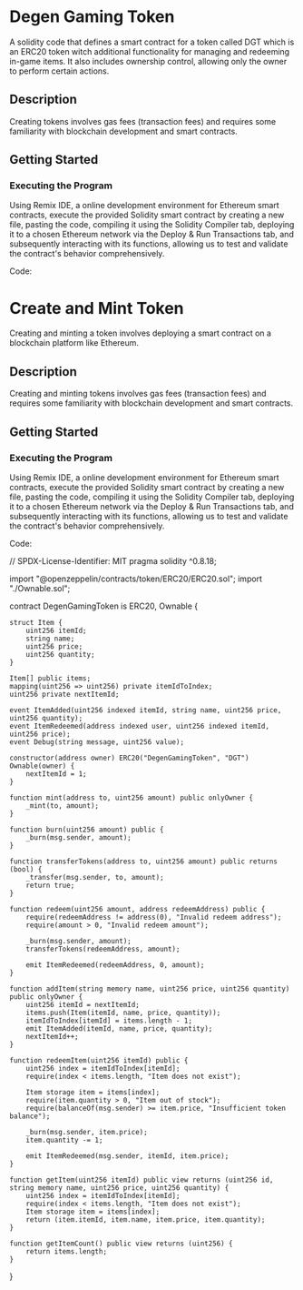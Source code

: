 # Degen Gaming Token
A solidity code that defines a smart contract for a token called DGT which is an ERC20 token witch additional functionality for managing and redeeming in-game items. It also includes ownership control, allowing only the owner to perform certain actions.

## Description
Creating tokens involves gas fees (transaction fees) and requires some familiarity with blockchain development and smart contracts. 

## Getting Started

### Executing the Program

Using Remix IDE, a online development environment for Ethereum smart contracts, execute the provided Solidity smart contract by creating a new file, pasting the code, compiling it using the Solidity Compiler tab, deploying it to a chosen Ethereum network via the Deploy & Run Transactions tab, and subsequently interacting with its functions, allowing us to test and validate the contract's behavior comprehensively.

Code:

# Create and Mint Token
Creating and minting a token involves deploying a smart contract on a blockchain platform like Ethereum.

## Description
Creating and minting tokens involves gas fees (transaction fees) and requires some familiarity with blockchain development and smart contracts. 

## Getting Started

### Executing the Program

Using Remix IDE, a online development environment for Ethereum smart contracts, execute the provided Solidity smart contract by creating a new file, pasting the code, compiling it using the Solidity Compiler tab, deploying it to a chosen Ethereum network via the Deploy & Run Transactions tab, and subsequently interacting with its functions, allowing us to test and validate the contract's behavior comprehensively.

Code:

// SPDX-License-Identifier: MIT
pragma solidity ^0.8.18;

import "@openzeppelin/contracts/token/ERC20/ERC20.sol";
import "./Ownable.sol";

contract DegenGamingToken is ERC20, Ownable {

    struct Item {
        uint256 itemId;
        string name;
        uint256 price;
        uint256 quantity;
    }

    Item[] public items;
    mapping(uint256 => uint256) private itemIdToIndex;
    uint256 private nextItemId;

    event ItemAdded(uint256 indexed itemId, string name, uint256 price, uint256 quantity);
    event ItemRedeemed(address indexed user, uint256 indexed itemId, uint256 price);
    event Debug(string message, uint256 value);

    constructor(address owner) ERC20("DegenGamingToken", "DGT") Ownable(owner) {
        nextItemId = 1; 
    }

    function mint(address to, uint256 amount) public onlyOwner {
        _mint(to, amount);
    }

    function burn(uint256 amount) public {
        _burn(msg.sender, amount);
    }

    function transferTokens(address to, uint256 amount) public returns (bool) {
        _transfer(msg.sender, to, amount);
        return true;
    }

    function redeem(uint256 amount, address redeemAddress) public {
        require(redeemAddress != address(0), "Invalid redeem address");
        require(amount > 0, "Invalid redeem amount");

        _burn(msg.sender, amount);
        transferTokens(redeemAddress, amount);

        emit ItemRedeemed(redeemAddress, 0, amount);
    }

    function addItem(string memory name, uint256 price, uint256 quantity) public onlyOwner {
        uint256 itemId = nextItemId; 
        items.push(Item(itemId, name, price, quantity));
        itemIdToIndex[itemId] = items.length - 1;
        emit ItemAdded(itemId, name, price, quantity);
        nextItemId++;
    }

    function redeemItem(uint256 itemId) public {
        uint256 index = itemIdToIndex[itemId];
        require(index < items.length, "Item does not exist");

        Item storage item = items[index];
        require(item.quantity > 0, "Item out of stock");
        require(balanceOf(msg.sender) >= item.price, "Insufficient token balance");

        _burn(msg.sender, item.price);
        item.quantity -= 1;

        emit ItemRedeemed(msg.sender, itemId, item.price);
    }

    function getItem(uint256 itemId) public view returns (uint256 id, string memory name, uint256 price, uint256 quantity) {
        uint256 index = itemIdToIndex[itemId];
        require(index < items.length, "Item does not exist");
        Item storage item = items[index];
        return (item.itemId, item.name, item.price, item.quantity);
    }

    function getItemCount() public view returns (uint256) {
        return items.length;
    }
}


